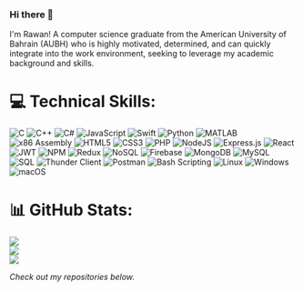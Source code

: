 ### Hi there 👋

I'm Rawan! A computer science graduate from the American University of Bahrain (AUBH) who is highly motivated, determined, and can quickly integrate into the work environment, seeking to leverage my academic background and skills.

# 💻 Technical Skills:

![C](https://cdn.jsdelivr.net/gh/devicons/devicon/icons/c/c-original.svg)
![C++](https://cdn.jsdelivr.net/gh/devicons/devicon/icons/cplusplus/cplusplus-original.svg)
![C#](https://cdn.jsdelivr.net/gh/devicons/devicon/icons/csharp/csharp-original.svg)
![JavaScript](https://cdn.jsdelivr.net/gh/devicons/devicon/icons/javascript/javascript-original.svg)
![Swift](https://cdn.jsdelivr.net/gh/devicons/devicon/icons/swift/swift-original.svg)
![Python](https://cdn.jsdelivr.net/gh/devicons/devicon/icons/python/python-original.svg)
![MATLAB](https://cdn.jsdelivr.net/gh/devicons/devicon/icons/matlab/matlab-original.svg)
![x86 Assembly](https://cdn.jsdelivr.net/gh/devicons/devicon/icons/embeddedc/embeddedc-original.svg)
![HTML5](https://cdn.jsdelivr.net/gh/devicons/devicon/icons/html5/html5-original.svg)
![CSS3](https://cdn.jsdelivr.net/gh/devicons/devicon/icons/css3/css3-original.svg)
![PHP](https://cdn.jsdelivr.net/gh/devicons/devicon/icons/php/php-original.svg)
![NodeJS](https://cdn.jsdelivr.net/gh/devicons/devicon/icons/nodejs/nodejs-original.svg)
![Express.js](https://cdn.jsdelivr.net/gh/devicons/devicon/icons/express/express-original.svg)
![React](https://cdn.jsdelivr.net/gh/devicons/devicon/icons/react/react-original.svg)
![JWT](https://cdn.jsdelivr.net/gh/devicons/devicon/icons/auth0/auth0-original.svg)
![NPM](https://cdn.jsdelivr.net/gh/devicons/devicon/icons/npm/npm-original-wordmark.svg)
![Redux](https://cdn.jsdelivr.net/gh/devicons/devicon/icons/redux/redux-original.svg)
![NoSQL](https://cdn.jsdelivr.net/gh/devicons/devicon/icons/mongodb/mongodb-original.svg)
![Firebase](https://cdn.jsdelivr.net/gh/devicons/devicon/icons/firebase/firebase-plain.svg)
![MongoDB](https://cdn.jsdelivr.net/gh/devicons/devicon/icons/mongodb/mongodb-original.svg)
![MySQL](https://cdn.jsdelivr.net/gh/devicons/devicon/icons/mysql/mysql-original.svg)
![SQL](https://cdn.jsdelivr.net/gh/devicons/devicon/icons/sql/sql-original.svg)
![Thunder Client](https://cdn.jsdelivr.net/gh/devicons/devicon/icons/thunderbird/thunderbird-original.svg)
![Postman](https://cdn.jsdelivr.net/gh/devicons/devicon/icons/postman/postman-original.svg)
![Bash Scripting](https://cdn.jsdelivr.net/gh/devicons/devicon/icons/bash/bash-original.svg)
![Linux](https://cdn.jsdelivr.net/gh/devicons/devicon/icons/linux/linux-original.svg)
![Windows](https://cdn.jsdelivr.net/gh/devicons/devicon/icons/windows8/windows8-original.svg)
![macOS](https://cdn.jsdelivr.net/gh/devicons/devicon/icons/apple/apple-original.svg)

# 📊 GitHub Stats:
![](https://github-readme-stats.vercel.app/api?username=albinzayedrawan&hide_border=false&include_all_commits=true&count_private=true)<br/>
![](https://github-readme-streak-stats.herokuapp.com/?user=albinzayedrawan&hide_border=false)<br/>
![](https://github-readme-stats.vercel.app/api/top-langs/?username=albinzayedrawan&hide_border=false&include_all_commits=true&count_private=true&layout=compact)


*Check out my repositories below.*
